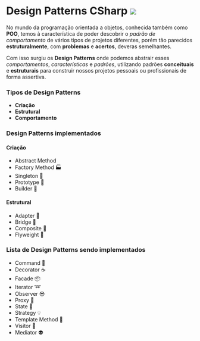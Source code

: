 #  Design Patterns CSharp <img src="https://github.com/RDPodcasting/Design-Patterns-Csharp/blob/master/68747470733a2f2f617765736f6d652e72652f62616467652e737667.svg"></img>
 
No mundo da programação orientada a objetos, conhecida também como **POO**, temos à característica de poder descobrir o *padrão de comportamento* de vários tipos de projetos diferentes, porém tão parecidos **estruturalmente**, com **problemas** e **acertos**, deveras semelhantes.

Com isso surgiu os **Design Patterns** onde podemos abstrair esses *comportamentos*, *características* e *padrões*, utilizando padrões **conceituais** e **estruturais** para construir nossos projetos pessoais ou profissionais de forma assertiva.


### Tipos de Design Patterns

- **Criação**
- **Estrutural**
- **Comportamento**

### Design Patterns implementados

#### Criação
- Abstract Method
- Factory Method 🏭 
- Singleton 💍
- Prototype 🐑 
- Builder 👷

#### Estrutural
- Adapter 🔌 
- Bridge 🚡 
- Composite 🌿
- Flyweight 🍃

### Lista de Design Patterns sendo implementados

- Command 👮
- Decorator ☕
- Facade 📦
- Iterator ➿
- Observer 😎
- Proxy 🎱
- State 💢
- Strategy 💡
- Template Method 📒
- Visitor 🏃
- Mediator 👽

